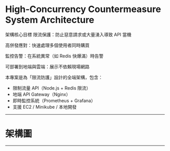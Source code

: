 # High-Concurrency Countermeasure System Architecture

架構核心目標
限流保護：防止惡意請求或大量湧入導致 API 當機

高併發應對：快速處理多個使用者同時購買

監控告警：在系統異常（如 Redis 快爆滿）時告警

可部署到地端與雲端：展示不依賴現場網路


本專案是為「限流防護」設計的全端架構，包含：

-  限制流量 API（Node.js + Redis 限流）
-  地端 API Gateway（Nginx）
-  即時監控系統（Prometheus + Grafana）
-  支援 EC2 / Minikube / 本地開發

---

#  架構圖





---


